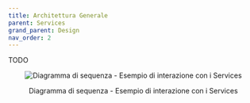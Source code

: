 ```yaml
---
title: Architettura Generale
parent: Services
grand_parent: Design
nav_order: 2
---
```


TODO

<div align="center">
<img src="https://images2.imgbox.com/30/96/hDNHen2t_o.png" alt="Diagramma di sequenza - Esempio di interazione con i Services">
<p align="center"> Diagramma di sequenza - Esempio di interazione con i Services </p>
</div>
